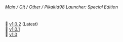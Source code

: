 ﻿###### [Main](https://pikakid98.github.io) / [Git](https://git-pikakid98.github.io) / [Other](https://git-pikakid98.github.io/other) / Pikakid98 Launcher: Special Edition
<h1></h1>

📁 [v1.0.2](https://git-pikakid98.github.io/other/pikakid98-launcher-se/v1.0.2) (Latest)
\
📁 [v1.0.1](https://git-pikakid98.github.io/other/pikakid98-launcher-se/v1.0.1)
\
📁 [v1.0](https://git-pikakid98.github.io/other/pikakid98-launcher-se/v1.0)

